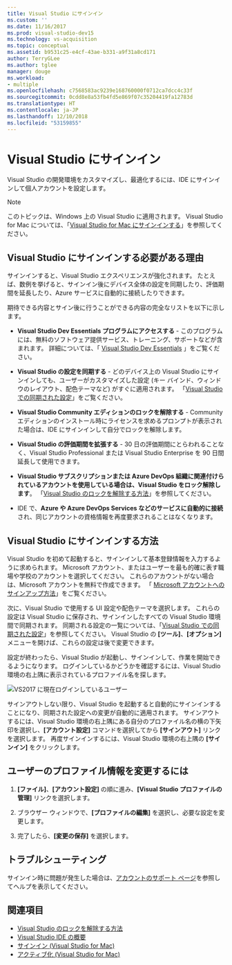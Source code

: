 ```yaml
---
title: Visual Studio にサインイン
ms.custom: ''
ms.date: 11/16/2017
ms.prod: visual-studio-dev15
ms.technology: vs-acquisition
ms.topic: conceptual
ms.assetid: b9531c25-e4cf-43ae-b331-a9f31a8cd171
author: TerryGLee
ms.author: tglee
manager: douge
ms.workload:
- multiple
ms.openlocfilehash: c7568583ac9239e168760000f0712ca7dcc4c33f
ms.sourcegitcommit: 0cdd8e8a53fb4fd5e869f07c35204419fa12783d
ms.translationtype: HT
ms.contentlocale: ja-JP
ms.lasthandoff: 12/10/2018
ms.locfileid: "53159855"
---
```

# <a name="sign-in-to-visual-studio"></a>Visual Studio にサインイン

Visual Studio の開発環境をカスタマイズし、最適化するには、IDE にサインインして個人アカウントを設定します。

> [!NOTE]
> このトピックは、Windows 上の Visual Studio に適用されます。 Visual Studio for Mac については、「[Visual Studio for Mac にサインインする](/visualstudio/mac/signing-in)」を参照してください。

## <a name="why-should-i-sign-in-to-visual-studio"></a>Visual Studio にサインインする必要がある理由

サインインすると、Visual Studio エクスペリエンスが強化されます。 たとえば、数例を挙げると、サインイン後にデバイス全体の設定を同期したり、評価期間を延長したり、Azure サービスに自動的に接続したりできます。

期待できる内容とサイン後に行うことができる内容の完全なリストを以下に示します。

- **Visual Studio Dev Essentials プログラムにアクセスする** - このプログラムには、無料のソフトウェア提供サービス、トレーニング、サポートなどが含まれます。 詳細については、「 [Visual Studio Dev Essentials](http://aka.ms/vsdevhelp) 」をご覧ください。

- **Visual Studio の設定を同期する** - どのデバイス上の Visual Studio にサインインしても、ユーザーがカスタマイズした設定 (キー バインド、ウィンドウのレイアウト、配色テーマなど) がすぐに適用されます。 「[Visual Studio での同期された設定](../ide/synchronized-settings-in-visual-studio.md)」をご覧ください。

- **Visual Studio Community エディションのロックを解除する** - Community エディションのインストール時にライセンスを求めるプロンプトが表示された場合は、IDE にサインインして自分でロックを解除します。

- **Visual Studio の評価期間を拡張する** - 30 日の評価期間にとらわれることなく、Visual Studio Professional または Visual Studio Enterprise を 90 日間延長して使用できます。

- **Visual Studio サブスクリプションまたは Azure DevOps 組織に関連付けられているアカウントを使用している場合は、Visual Studio をロック解除します**。 「[Visual Studio のロックを解除する方法](../ide/how-to-unlock-visual-studio.md)」を参照してください。

- IDE で、**Azure や Azure DevOps Services などのサービスに自動的に接続**され、同じアカウントの資格情報を再度要求されることはなくなります。

## <a name="how-to-sign-in-to-visual-studio"></a>Visual Studio にサインインする方法

Visual Studio を初めて起動すると、サインインして基本登録情報を入力するように求められます。 Microsoft アカウント、またはユーザーを最も的確に表す職場や学校のアカウントを選択してください。 これらのアカウントがない場合は、Microsoft アカウントを無料で作成できます。 「 [Microsoft アカウントへのサインアップ方法](http://windows.microsoft.com/windows-live/sign-up-create-account-how)」をご覧ください。

次に、Visual Studio で使用する UI 設定や配色テーマを選択します。 これらの設定は Visual Studio に保存され、サインインしたすべての Visual Studio 環境間で同期されます。 同期される設定の一覧については、「[Visual Studio での同期された設定](../ide/synchronized-settings-in-visual-studio.md)」を参照してください。 Visual Studio の **[ツール]**、**[オプション]** メニューを開けば、これらの設定は後で変更できます。

設定が終わったら、Visual Studio が起動し、サインインして、作業を開始できるようになります。 ログインしているかどうかを確認するには、Visual Studio 環境の右上隅に表示されているプロファイル名を探します。

![VS2017 に現在ログインしているユーザー](../ide/media/vs2017_username.png)

サインアウトしない限り、Visual Studio を起動すると自動的にサインインすることになり、同期された設定への変更が自動的に適用されます。 サインアウトするには、Visual Studio 環境の右上隅にある自分のプロファイル名の横の下矢印を選択し、**[アカウント設定]** コマンドを選択してから **[サインアウト]** リンクを選択します。 再度サインインするには、Visual Studio 環境の右上隅の **[サインイン]** をクリックします。

## <a name="to-change-your-profile-information"></a>ユーザーのプロファイル情報を変更するには

1. **[ファイル]**、**[アカウント設定]** の順に進み、**[Visual Studio プロファイルの管理]** リンクを選択します。

1. ブラウザー ウィンドウで、**[プロファイルの編集]** を選択し、必要な設定を変更します。

1. 完了したら、**[変更の保存]** を選択します。

## <a name="troubleshooting"></a>トラブルシューティング

サインイン時に問題が発生した場合は、[アカウントのサポート ページ](https://visualstudio.microsoft.com/subscriptions/support/)を参照してヘルプを表示してください。

## <a name="see-also"></a>関連項目

* [Visual Studio のロックを解除する方法](../ide/how-to-unlock-visual-studio.md)
* [Visual Studio IDE の概要](../get-started/visual-studio-ide.md)
* [サインイン (Visual Studio for Mac)](/visualstudio/mac/signing-in)
* [アクティブ化 (Visual Studio for Mac)](/visualstudio/mac/activation)